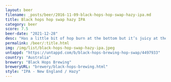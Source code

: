 ```yaml
---
layout: beer
filename: _posts/beer/2016-11-09-black-hops-hop-swap-hazy-ipa.md
title: Black hops hop swap hazy IPA
category: beer
score: 7.5
beer-date: "2021-12-28"
desc: "Has a little bit of hop burn at the bottom but it’s juicy at the top"
permalink: /beer/:title.html
img: /img/list/black-hops-hop-swap-hazy-ipa.jpeg
untappd: "https://untappd.com/b/black-hops-brewing-hop-swap/4497933"
country: "Australia"
brewery: "Black Hops Brewing"
breweryURL: "brewery/black-hops-brewing.html"
style: "IPA - New England / Hazy"
---
```

